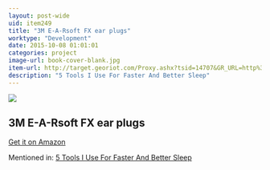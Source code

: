 ```yaml
---
layout: post-wide
uid: item249
title: "3M E-A-Rsoft FX ear plugs"
worktype: "Development"
date: 2015-10-08 01:01:01
categories: project
image-url: book-cover-blank.jpg
item-url: http://target.georiot.com/Proxy.ashx?tsid=14707&GR_URL=http%3A%2F%2Fwww.amazon.com%2F3M-312-1261-Polyurethane-Uncorded-Earplugs%2Fdp%2FB00YZRTDKW%2F
description: "5 Tools I Use For Faster And Better Sleep"
---
```

<a href="http://target.georiot.com/Proxy.ashx?tsid=14707&GR_URL=http%3A%2F%2Fwww.amazon.com%2F3M-312-1261-Polyurethane-Uncorded-Earplugs%2Fdp%2FB00YZRTDKW%2F" target="blank"><img src="../../../../img/thumbs/book-cover-blank.jpg" class="prod-img"></a>
<h2>3M E-A-Rsoft FX ear plugs</h2>
<p><a href="http://target.georiot.com/Proxy.ashx?tsid=14707&GR_URL=http%3A%2F%2Fwww.amazon.com%2F3M-312-1261-Polyurethane-Uncorded-Earplugs%2Fdp%2FB00YZRTDKW%2F" target="blank">Get it on Amazon</a><p>
<p>Mentioned in: <a href="http://fourhourworkweek.com/2015/10/17/5-tools-i-use-for-faster-and-better-sleep/" target="blank">5 Tools I Use For Faster And Better Sleep</a></p>
